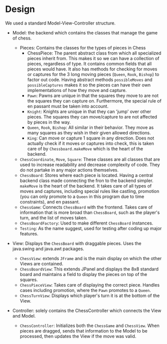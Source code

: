# Design
We used a standard Model-View-Controller structure.
* Model: the backend which contains the classes that manage the game of chess.
    * Pieces: Contains the classes for the types of pieces in Chess
        * ChessPiece: The parent abstract class from which all specialized pieces inherit from. 
        This makes it so we can have a collection of pieces, regardless of type. It contains common 
        fields that all pieces would have. It also has methods for checking for moves or
        captures for the 3 long moving pieces (`Queen`, `Rook`, `Bishop`) to factor out code.
        Having abstract methods `possibleMoves` and `possibleCaptures` makes it so the pieces
        can have their own implementations of how they move and capture.
        * `Pawn`: Pawns are unique in that the squares they move to are not the squares they can
        capture on. Furthermore, the special rule of en passant must be taken into account. 
        * `Knight`: Knights are unique in that they can 'jump' over other pieces. The squares they 
        can move/capture to are not affected by pieces in the way.
        * `Queen`, `Rook`, `Bishop`: All similar in their behavior. They move as many squares
        as they wish in their given allowed directions.
        * `King`: Can move or capture 1 square in any direction. Does not actually check if it moves
        or captures into check, this is taken care of by `Chessboard.makeMove` which is the heart 
        of the backend.
    * `ChessCoordinate`, `Move`, `Square`: These classes are all classes that are used to 
    increase readability and decrease complexity of code. They do not partake in any major actions themselves.
    * `ChessBoard`: Stores where each piece is located. Having a central backend class 
    made connecting the fron to the backend simpler. `makeMove` is the heart of the backend. It takes 
    care of all types of moves and captures, including special rules like castling, promotion (you can
    only promote to a `Queen` in this program due to time constraints), and en passant. 
    * `ChessGame`: Connects `ChessBoard` with the frontend. Takes care of information that is more 
    broad than `ChessBoard`, such as the player's turn, and the list of moves taken. 
    * `ChessBoardFactory`: Used to make different `ChessBoard` instances. 
    * `Testing`: As the name suggest, used for testing after coding up major features.

* View: Displays the `ChessBoard` with draggable pieces. Uses the java.swing and java.awt packages.
    * `ChessView`: extends `JFrame` and is the main display on which the other Views are contained.
    * `ChessBoardView`: This extends JPanel and displays the 8x8 standard board and maintains a field to 
    display the pieces on top of the squares. 
    * `ChessPieceView`: Takes care of displaying the correct piece. Handles cases including promotion,
    where the `Pawn` promotes to a `Queen`.
    * `ChessTurnView`: Displays which player's turn it is at the bottom of the View.
    
* Controller: solely contains the ChessController which connects the View and Model. 
    * `ChessController`: Initializes both the `ChessGame` and `ChessView`. When pieces are dragged,
    sends that information to the Model to be processed, then updates the View if the move was valid.
    
    